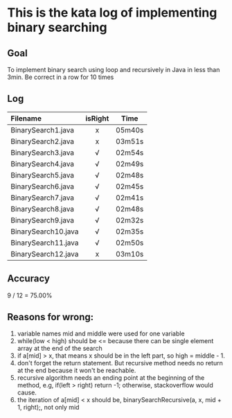 # This is the kata log of implementing binary searching 

## Goal
To implement binary search using loop and recursively in Java in less than 3min.
Be correct in a row for 10 times

## Log

| Filename           | isRight    | Time |
|:------------------ |:----------:|:----:|
| BinarySearch1.java |x           |05m40s|
| BinarySearch2.java |x           |03m51s|
| BinarySearch3.java |√           |02m54s|
| BinarySearch4.java |√           |02m49s|
| BinarySearch5.java |√           |02m48s|
| BinarySearch6.java |√           |02m45s|
| BinarySearch7.java |√           |02m41s|
| BinarySearch8.java |√           |02m48s|
| BinarySearch9.java |√           |02m32s|
| BinarySearch10.java|√           |02m35s|
| BinarySearch11.java|√           |02m50s|
| BinarySearch12.java|x           |03m10s|

## Accuracy
9 / 12 = 75.00%

## Reasons for wrong:
1. variable names mid and middle were used for one variable
2. while(low < high) should be <= because there can be single element array at the end of the search
3. if a[mid] > x, that means x should be in the left part, so high = middle - 1. 
4. don't forget the return statement. But recursive method needs no return at the end because it won't be reachable.
5. recursive algorithm needs an ending point at the beginning of the method, e.g, if(left > right) return -1; otherwise, stackoverflow would cause.
6. the iteration of a[mid] < x should be, binarySearchRecursive(a, x, mid + 1, right);, not only mid
